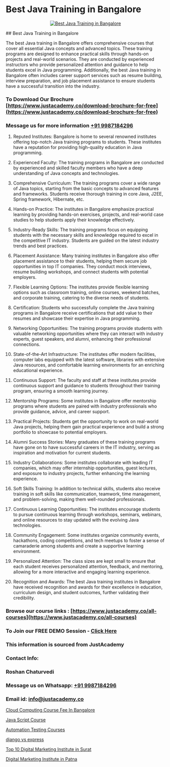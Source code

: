 # Best Java Training in Bangalore

<p align="center">
  <a href="https://justacademy.co/course-detail/core-java-training">
    <img src="https://justacademy.co/storage2/course_image/1677245426_course_image.webp" alt="Best Java Training in Bangalore">
  </a>
</p>
## Best Java Training in Bangalore

The best Java training in Bangalore offers comprehensive courses that cover all essential Java concepts and advanced topics. These training programs are designed to enhance practical skills through hands-on projects and real-world scenarios. They are conducted by experienced instructors who provide personalized attention and guidance to help students excel in Java programming. Additionally, the best Java training in Bangalore often includes career support services such as resume building, interview preparation, and job placement assistance to ensure students have a successful transition into the industry.
### To Download Our Brochure [https://www.justacademy.co/download-brochure-for-free](https://www.justacademy.co/download-brochure-for-free)
### Message us for more information [+91 9987184296](https://api.whatsapp.com/send?phone=919987184296)
1) Reputed Institutes: Bangalore is home to several renowned institutes offering top-notch Java training programs to students. These institutes have a reputation for providing high-quality education in Java programming.

2) Experienced Faculty: The training programs in Bangalore are conducted by experienced and skilled faculty members who have a deep understanding of Java concepts and technologies.

3) Comprehensive Curriculum: The training programs cover a wide range of Java topics, starting from the basic concepts to advanced features and frameworks. Students receive thorough training in core Java, J2EE, Spring framework, Hibernate, etc.

4) Hands-on Practice: The institutes in Bangalore emphasize practical learning by providing hands-on exercises, projects, and real-world case studies to help students apply their knowledge effectively.

5) Industry-Ready Skills: The training programs focus on equipping students with the necessary skills and knowledge required to excel in the competitive IT industry. Students are guided on the latest industry trends and best practices.

6) Placement Assistance: Many training institutes in Bangalore also offer placement assistance to their students, helping them secure job opportunities in top IT companies. They conduct mock interviews, resume building workshops, and connect students with potential employers.

7) Flexible Learning Options: The institutes provide flexible learning options such as classroom training, online courses, weekend batches, and corporate training, catering to the diverse needs of students.

8) Certification: Students who successfully complete the Java training programs in Bangalore receive certifications that add value to their resumes and showcase their expertise in Java programming.

9) Networking Opportunities: The training programs provide students with valuable networking opportunities where they can interact with industry experts, guest speakers, and alumni, enhancing their professional connections.

10) State-of-the-Art Infrastructure: The institutes offer modern facilities, computer labs equipped with the latest software, libraries with extensive Java resources, and comfortable learning environments for an enriching educational experience.

11) Continuous Support: The faculty and staff at these institutes provide continuous support and guidance to students throughout their training program, ensuring a smooth learning journey.

12) Mentorship Programs: Some institutes in Bangalore offer mentorship programs where students are paired with industry professionals who provide guidance, advice, and career support.

13) Practical Projects: Students get the opportunity to work on real-world Java projects, helping them gain practical experience and build a strong portfolio to showcase to potential employers.

14) Alumni Success Stories: Many graduates of these training programs have gone on to have successful careers in the IT industry, serving as inspiration and motivation for current students.

15) Industry Collaborations: Some institutes collaborate with leading IT companies, which may offer internship opportunities, guest lectures, and exposure to industry projects, further enhancing the learning experience.

16) Soft Skills Training: In addition to technical skills, students also receive training in soft skills like communication, teamwork, time management, and problem-solving, making them well-rounded professionals.

17) Continuous Learning Opportunities: The institutes encourage students to pursue continuous learning through workshops, seminars, webinars, and online resources to stay updated with the evolving Java technologies.

18) Community Engagement: Some institutes organize community events, hackathons, coding competitions, and tech meetups to foster a sense of camaraderie among students and create a supportive learning environment.

19) Personalized Attention: The class sizes are kept small to ensure that each student receives personalized attention, feedback, and mentoring, allowing for a more interactive and engaging learning experience.

20) Recognition and Awards: The best Java training institutes in Bangalore have received recognition and awards for their excellence in education, curriculum design, and student outcomes, further validating their credibility.

### Browse our course links : [https://www.justacademy.co/all-courses](https://www.justacademy.co/all-courses) 
### To Join our FREE DEMO Session - [Click Here](https://www.justacademy.co/register-for-course-demo)


### This information is sourced from JustAcademy
### Contact Info:
### Roshan Chaturvedi
### Message us on Whatsapp: [+91 9987184296](https://api.whatsapp.com/send?phone=919987184296)
### Email id: [info@justacademy.co](mailto:info@justacademy.co)
                
[Cloud Computing Course Fee In Bangalore](https://www.linkedin.com/pulse/cloud-computing-course-fee-bangalore-justacademy-beangaluru-3kilc?trackingId=Ic621Hw2KrlG6QHKFtyLqA%3D%3D&lipi=urn%3Ali%3Apage%3Ad_flagship3_company_admin%3B2qwrzgiWQzeuI91QF0QA9w%3D%3D)

[Java Script Course](https://www.linkedin.com/pulse/java-script-course-justacademy-boston-x5uje?trackingId=HI7JhkQdxc7g5Z%2BLdUwJZg%3D%3D&lipi=urn%3Ali%3Apage%3Ad_flagship3_company_admin%3BTbY8fN%2BZSiWS3%2FqQQu1Jtw%3D%3D)

[Automation Testing Courses](https://medium.com/@justacademytraining/automation-testing-courses-aa85c9983f33)

[django vs express](https://medium.com/@justacademytraining/django-vs-express-6e57ba5a8764)

[Top 10 Digital Marketing Institute in Surat](https://justacademyin.github.io/justacademy/top-10-digital-marketing-institute-in-surat)

[Digital Marketing Institute in Patna](https://justacademyin.github.io/justacademy/digital-marketing-institute-in-patna)

